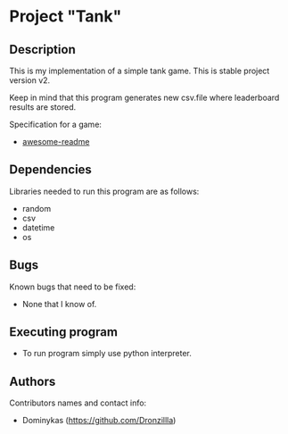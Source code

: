 # Project "Tank"

## Description

This is my implementation of a simple tank game. This is stable project version v2. 

Keep in mind that this program generates new csv.file where leaderboard results are stored.

Specification for a game:
* [awesome-readme](https://github.com/Dronzillla/tank/blob/main/tank-game-description.md)

## Dependencies

Libraries needed to run this program are as follows: 
* random
* csv
* datetime
* os

## Bugs

Known bugs that need to be fixed:
* None that I know of.

## Executing program

* To run program simply use python interpreter.

## Authors

Contributors names and contact info:
* Dominykas (https://github.com/Dronzillla)